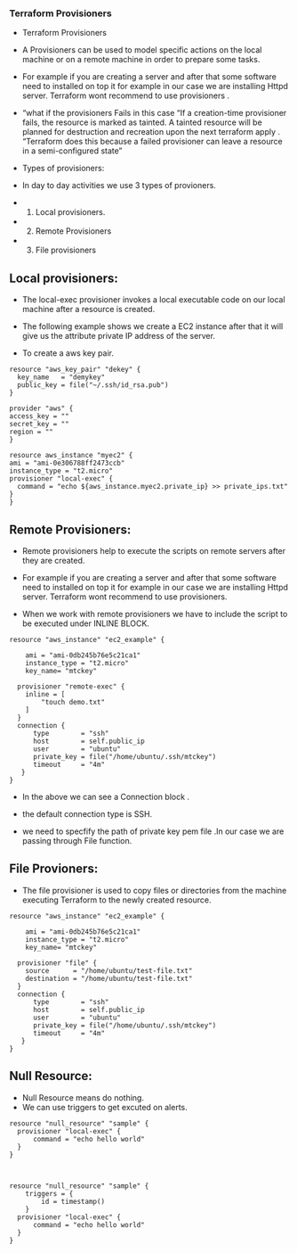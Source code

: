 ### Terraform Provisioners
* Terraform Provisioners

* A Provisioners can be used to model specific actions on the local machine or on a remote machine in order to prepare some tasks.

* For example if you are creating a server and after that some software need to installed on top it for example in our case we are installing Httpd server. Terraform wont recommend to use provisioners .

* “what if the provisioners Fails in this case “If a creation-time provisioner fails, the resource is marked as tainted. A tainted resource will be planned for destruction and recreation upon the next terraform apply . “Terraform does this because a failed provisioner can leave a resource in a semi-configured state”

* Types of provisioners:

* In day to day activities we use 3 types of provioners.

* 1. Local provisioners.
* 2. Remote Provisioners
* 3. File provisioners

## Local provisioners:
* The local-exec provisioner invokes a local executable code on our local machine after a resource is created.

* The following example shows we create a EC2 instance after that it will give us the attribute private IP address of the server.
* To create a aws key pair.

```
resource "aws_key_pair" "dekey" {
  key_name   = "demykey"
  public_key = file("~/.ssh/id_rsa.pub")
}
```

```
provider "aws" {
access_key = ""
secret_key = ""
region = ""
}

resource aws_instance "myec2" {
ami = "ami-0e306788ff2473ccb"
instance_type = "t2.micro"
provisioner "local-exec" {
  command = "echo ${aws_instance.myec2.private_ip} >> private_ips.txt"
}
}
```
## Remote Provisioners:
* Remote provisioners help to execute the scripts on remote servers after they are created.

* For example if you are creating a server and after that some software need to installed on top it for example in our case we are installing Httpd server. Terraform wont recommend to use provisioners.
* When we work with remote provisioners we have to include the script to be executed under INLINE BLOCK.

```
resource "aws_instance" "ec2_example" {

    ami = "ami-0db245b76e5c21ca1"
    instance_type = "t2.micro"
    key_name= "mtckey"

  provisioner "remote-exec" {
    inline = [
        "touch demo.txt"
    ]
  }
  connection {
      type        = "ssh"
      host        = self.public_ip
      user        = "ubuntu"
      private_key = file("/home/ubuntu/.ssh/mtckey")
      timeout     = "4m"
   }
}
```

* In the above we can see a Connection block .

* the default connection type is SSH.
* we need to specfify the path of private key pem file .In our case we are passing through File function.

## File Provioners:
* The file provisioner is used to copy files or directories from the machine executing Terraform to the newly created resource.

```
resource "aws_instance" "ec2_example" {

    ami = "ami-0db245b76e5c21ca1"
    instance_type = "t2.micro"
    key_name= "mtckey"

  provisioner "file" {
    source      = "/home/ubuntu/test-file.txt"
    destination = "/home/ubuntu/test-file.txt"
  }
  connection {
      type        = "ssh"
      host        = self.public_ip
      user        = "ubuntu"
      private_key = file("/home/ubuntu/.ssh/mtckey")
      timeout     = "4m"
   }
}
```
## Null Resource:

* Null Resource means do nothing.
* We can use triggers to get excuted on alerts.

```
resource "null_resource" "sample" {
  provisioner "local-exec" {
      command = "echo hello world"
  }
}



resource "null_resource" "sample" {
    triggers = {
        id = timestamp()
    }
  provisioner "local-exec" {
      command = "echo hello world"
  }
}
```
